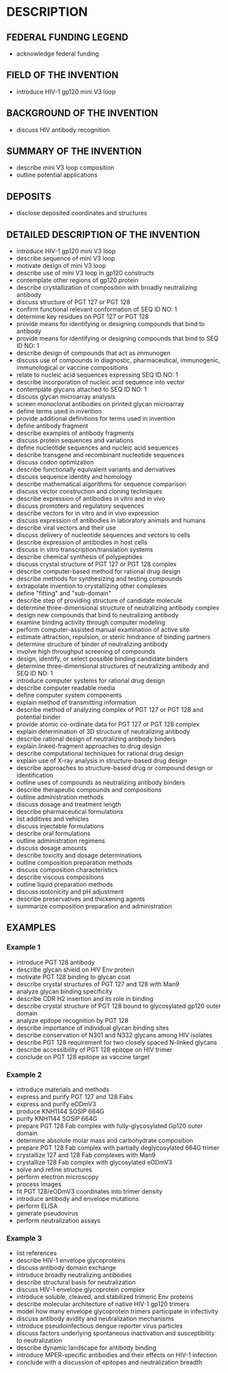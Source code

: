 # DESCRIPTION

## FEDERAL FUNDING LEGEND

- acknowledge federal funding

## FIELD OF THE INVENTION

- introduce HIV-1 gp120 mini V3 loop

## BACKGROUND OF THE INVENTION

- discuss HIV antibody recognition

## SUMMARY OF THE INVENTION

- describe mini V3 loop composition
- outline potential applications

## DEPOSITS

- disclose deposited coordinates and structures

## DETAILED DESCRIPTION OF THE INVENTION

- introduce HIV-1 gp120 mini V3 loop
- describe sequence of mini V3 loop
- motivate design of mini V3 loop
- describe use of mini V3 loop in gp120 constructs
- contemplate other regions of gp120 protein
- describe crystallization of composition with broadly neutralizing antibody
- discuss structure of PGT 127 or PGT 128
- confirm functional relevant conformation of SEQ ID NO: 1
- determine key residues on PGT 127 or PGT 128
- provide means for identifying or designing compounds that bind to antibody
- provide means for identifying or designing compounds that bind to SEQ ID NO: 1
- describe design of compounds that act as immunogen
- discuss use of compounds in diagnostic, pharmaceutical, immunogenic, immunological or vaccine compositions
- relate to nucleic acid sequences expressing SEQ ID NO: 1
- describe incorporation of nucleic acid sequence into vector
- contemplate glycans attached to SEQ ID NO: 1
- discuss glycan microarray analysis
- screen monoclonal antibodies on printed glycan microarray
- define terms used in invention
- provide additional definitions for terms used in invention
- define antibody fragment
- describe examples of antibody fragments
- discuss protein sequences and variations
- define nucleotide sequences and nucleic acid sequences
- describe transgene and recombinant nucleotide sequences
- discuss codon optimization
- describe functionally equivalent variants and derivatives
- discuss sequence identity and homology
- describe mathematical algorithms for sequence comparison
- discuss vector construction and cloning techniques
- describe expression of antibodies in vitro and in vivo
- discuss promoters and regulatory sequences
- describe vectors for in vitro and in vivo expression
- discuss expression of antibodies in laboratory animals and humans
- describe viral vectors and their use
- discuss delivery of nucleotide sequences and vectors to cells
- describe expression of antibodies in host cells
- discuss in vitro transcription/translation systems
- describe chemical synthesis of polypeptides
- discuss crystal structure of PGT 127 or PGT 128 complex
- describe computer-based method for rational drug design
- describe methods for synthesizing and testing compounds
- extrapolate invention to crystallizing other complexes
- define "fitting" and "sub-domain"
- describe step of providing structure of candidate molecule
- determine three-dimensional structure of neutralizing antibody complex
- design new compounds that bind to neutralizing antibody
- examine binding activity through computer modeling
- perform computer-assisted manual examination of active site
- estimate attraction, repulsion, or steric hindrance of binding partners
- determine structure of binder of neutralizing antibody
- involve high throughput screening of compounds
- design, identify, or select possible binding candidate binders
- determine three-dimensional structures of neutralizing antibody and SEQ ID NO: 1
- introduce computer systems for rational drug design
- describe computer readable media
- define computer system components
- explain method of transmitting information
- describe method of analyzing complex of PGT 127 or PGT 128 and potential binder
- provide atomic co-ordinate data for PGT 127 or PGT 128 complex
- explain determination of 3D structure of neutralizing antibody
- describe rational design of neutralizing antibody binders
- explain linked-fragment approaches to drug design
- describe computational techniques for rational drug design
- explain use of X-ray analysis in structure-based drug design
- describe approaches to structure-based drug or compound design or identification
- outline uses of compounds as neutralizing antibody binders
- describe therapeutic compounds and compositions
- outline administration methods
- discuss dosage and treatment length
- describe pharmaceutical formulations
- list additives and vehicles
- discuss injectable formulations
- describe oral formulations
- outline administration regimens
- discuss dosage amounts
- describe toxicity and dosage determinations
- outline composition preparation methods
- discuss composition characteristics
- describe viscous compositions
- outline liquid preparation methods
- discuss isotonicity and pH adjustment
- describe preservatives and thickening agents
- summarize composition preparation and administration

## EXAMPLES

### Example 1

- introduce PGT 128 antibody
- describe glycan shield on HIV Env protein
- motivate PGT 128 binding to glycan coat
- describe crystal structures of PGT 127 and 128 with Man9
- analyze glycan binding specificity
- describe CDR H2 insertion and its role in binding
- describe crystal structure of PGT 128 bound to glycosylated gp120 outer domain
- analyze epitope recognition by PGT 128
- describe importance of individual glycan binding sites
- describe conservation of N301 and N332 glycans among HIV isolates
- describe PGT 128 requirement for two closely spaced N-linked glycans
- describe accessibility of PGT 128 epitope on HIV trimer
- conclude on PGT 128 epitope as vaccine target

### Example 2

- introduce materials and methods
- express and purify PGT 127 and 128 Fabs
- express and purify eODmV3
- produce KNH1144 SOSIP 664G
- purify KNH1144 SOSIP 664G
- prepare PGT 128 Fab complex with fully-glycosylated Gp120 outer domain
- determine absolute molar mass and carbohydrate composition
- prepare PGT 128 Fab complex with partially deglycosylated 664G trimer
- crystallize 127 and 128 Fab complexes with Man9
- crystallize 128 Fab complex with glycosylated eODmV3
- solve and refine structures
- perform electron microscopy
- process images
- fit PGT 128/eODmV3 coordinates into trimer density
- introduce antibody and envelope mutations
- perform ELISA
- generate pseudovirus
- perform neutralization assays

### Example 3

- list references
- describe HIV-1 envelope glycoproteins
- discuss antibody domain exchange
- introduce broadly neutralizing antibodies
- describe structural basis for neutralization
- discuss HIV-1 envelope glycoprotein complex
- introduce soluble, cleaved, and stabilized trimeric Env proteins
- describe molecular architecture of native HIV-1 gp120 trimers
- model how many envelope glycoprotein trimers participate in infectivity
- discuss antibody avidity and neutralization mechanisms
- introduce pseudoinfectious dengue reporter virus particles
- discuss factors underlying spontaneous inactivation and susceptibility to neutralization
- describe dynamic landscape for antibody binding
- introduce MPER-specific antibodies and their effects on HIV-1 infection
- conclude with a discussion of epitopes and neutralization breadth

